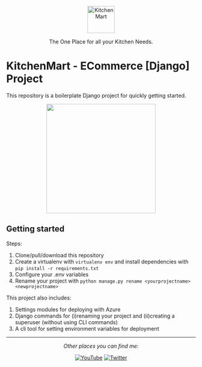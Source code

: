 <p align="center">
  <p align="center">
    <a href="#" target="_blank">
      <img src="https://cdn-icons.flaticon.com/png/512/2702/premium/2702493.png?token=exp=1646806917~hmac=32b0fe078fa911797e3cb58585d161e9" alt="KitchenMart" height="72">
    </a>
  </p>
  <p align="center">
    The One Place for all your Kitchen Needs.
  </p>
</p>

# KitchenMart - ECommerce [Django] Project

This repository is a boilerplate Django project for quickly getting started.

<p align="center">
  <a href="https://ayush-dev-blogs.herokuapp.com/"><img src="https://pbs.twimg.com/profile_images/1433742729612124164/FYMcmvrN_400x400.jpg" width="290"></a>
</p>

## Getting started

Steps:

1. Clone/pull/download this repository
2. Create a virtualenv with `virtualenv env` and install dependencies with `pip install -r requirements.txt`
3. Configure your .env variables
4. Rename your project with `python manage.py rename <yourprojectname> <newprojectname>`

This project also includes:

1. Settings modules for deploying with Azure
2. Django commands for (i)renaming your project and (ii)creating a superuser (without using CLI commands)
3. A cli tool for setting environment variables for deployment

---

<div align="center">

<i>Other places you can find me:</i><br>

<a href="https://www.youtube.com/channel/UCmBzEm2eySjNyGw4xQ8YkqQ" target="_blank"><img src="https://img.shields.io/badge/YouTube-%23E4405F.svg?&style=flat-square&logo=youtube&logoColor=white" alt="YouTube"></a>
<a href="https://www.twitter.com/_Ayushman9_" target="_blank"><img src="https://img.shields.io/badge/Twitter-%231877F2.svg?&style=flat-square&logo=twitter&logoColor=white" alt="Twitter"></a>

</div>
